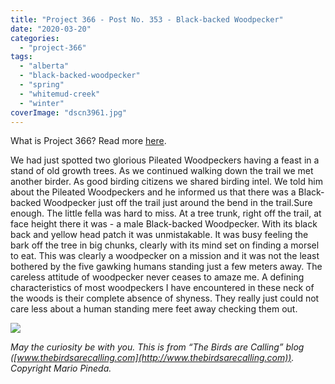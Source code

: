 ```yaml
---
title: "Project 366 - Post No. 353 - Black-backed Woodpecker"
date: "2020-03-20"
categories: 
  - "project-366"
tags: 
  - "alberta"
  - "black-backed-woodpecker"
  - "spring"
  - "whitemud-creek"
  - "winter"
coverImage: "dscn3961.jpg"
---
```


What is Project 366? Read more [here](https://thebirdsarecalling.com/2019/03/29/project-366/).

We had just spotted two glorious Pileated Woodpeckers having a feast in a stand of old growth trees. As we continued walking down the trail we met another birder. As good birding citizens we shared birding intel. We told him about the Pileated Woodpeckers and he informed us that there was a Black-backed Woodpecker just off the trail just around the bend in the trail.Sure enough. The little fella was hard to miss. At a tree trunk, right off the trail, at face height there it was - a male Black-backed Woodpecker. With its black back and yellow head patch it was unmistakable. It was busy feeling the bark off the tree in big chunks, clearly with its mind set on finding a morsel to eat. This was clearly a woodpecker on a mission and it was not the least bothered by the five gawking humans standing just a few meters away. The careless attitude of woodpecker never ceases to amaze me. A defining characteristics of most woodpeckers I have encountered in these neck of the woods is their complete absence of shyness. They really just could not care less about a human standing mere feet away checking them out.

![](https://thebirdsarecallingandimustgo.files.wordpress.com/2020/03/dscn3961.jpg?w=1024)

_May the curiosity be with you. This is from “The Birds are Calling” blog ([www.thebirdsarecalling.com](http://www.thebirdsarecalling.com)). Copyright Mario Pineda._
